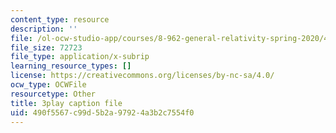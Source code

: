 ```yaml
---
content_type: resource
description: ''
file: /ol-ocw-studio-app/courses/8-962-general-relativity-spring-2020/490f5567c99d5b2a97924a3b2c7554f0_ZqF-7bjnzCU.vtt
file_size: 72723
file_type: application/x-subrip
learning_resource_types: []
license: https://creativecommons.org/licenses/by-nc-sa/4.0/
ocw_type: OCWFile
resourcetype: Other
title: 3play caption file
uid: 490f5567-c99d-5b2a-9792-4a3b2c7554f0
---
```

